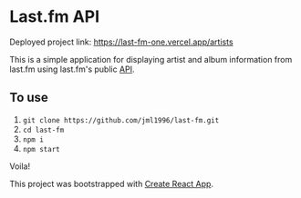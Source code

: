 # Last.fm API

Deployed project link: https://last-fm-one.vercel.app/artists

This is a simple application for displaying artist and album information from last.fm using last.fm's public [API](https://www.last.fm/api#getting-started).

## To use
1. `git clone https://github.com/jml1996/last-fm.git`
2. `cd last-fm`
3. `npm i`
4. `npm start`

Voila!

This project was bootstrapped with [Create React App](https://github.com/facebook/create-react-app).